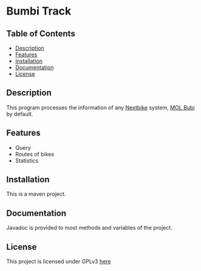 # Bumbi Track

## Table of Contents

- [Description](#description)
- [Features](#features)
- [Installation](#installation)
- [Documentation](#documentation)
- [License](#license)

## Description

This program processes the information of any [Nextbike](https://nextbike.net) system, [MOL Bubi](https://molbubi.hu) by default.

## Features

- Query
- Routes of bikes
- Statistics

## Installation

This is a maven project.

## Documentation

Javadoc is provided to most methods and variables of the project.

## License

This project is licensed under GPLv3 [here](./gpl-3.0.md)
